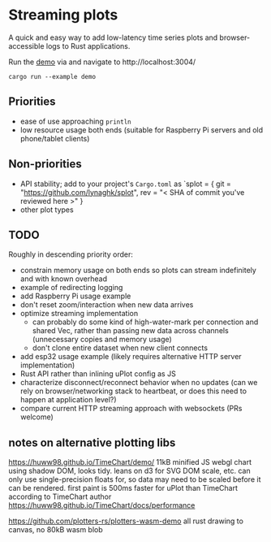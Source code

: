 # Streaming plots

A quick and easy way to add low-latency time series plots and browser-accessible logs to Rust applications.

Run the [demo](examples/demo.rs) via and navigate to http://localhost:3004/

    cargo run --example demo


## Priorities

- ease of use approaching `println`
- low resource usage both ends (suitable for Raspberry Pi servers and old phone/tablet clients)


## Non-priorities

- API stability; add to your project's `Cargo.toml` as `splot = { git = "https://github.com/lynaghk/splot", rev = "< SHA of commit you've reviewed here >" }
- other plot types


## TODO

Roughly in descending priority order:

- constrain memory usage on both ends so plots can stream indefinitely and with known overhead
- example of redirecting logging
- add Raspberry Pi usage example
- don't reset zoom/interaction when new data arrives
- optimize streaming implementation
  - can probably do some kind of high-water-mark per connection and shared Vec, rather than passing new data across channels (unnecessary copies and memory usage)
  - don't clone entire dataset when new client connects
- add esp32 usage example (likely requires alternative HTTP server implementation)
- Rust API rather than inlining uPlot config as JS
- characterize disconnect/reconnect behavior when no updates (can we rely on browser/networking stack to heartbeat, or does this need to happen at application level?)
- compare current HTTP streaming approach with websockets (PRs welcome)


## notes on alternative plotting libs

https://huww98.github.io/TimeChart/demo/
11kB minified JS webgl chart using shadow DOM, looks tidy. 
leans on d3 for SVG DOM scale, etc.
can only use single-precision floats for, so data may need to be scaled before it can be rendered.
first paint is 500ms faster for uPlot than TimeChart according to TimeChart author https://huww98.github.io/TimeChart/docs/performance

https://github.com/plotters-rs/plotters-wasm-demo
all rust drawing to canvas, no 
80kB wasm blob
